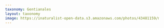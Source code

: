 ```yaml
---
taxonomy: Gentianales
layout: taxonomy
image: https://inaturalist-open-data.s3.amazonaws.com/photos/43481159/medium.jpg
---
```


